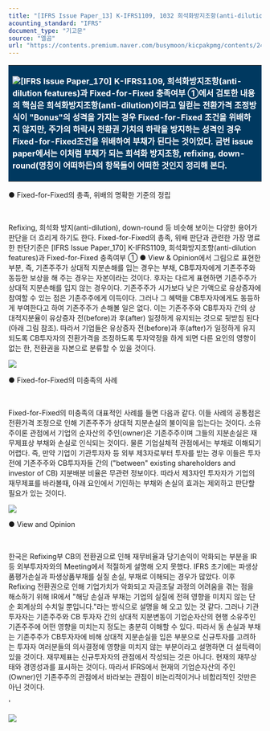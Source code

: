 ```yaml
---
title: "[IFRS Issue Paper_13] K-IFRS1109, 1032 희석화방지조항(anti-dilution features)과 Fixed-for-Fixed 충족여부 ②"
acounting_standard: "IFRS"
document_type: "기고문"
source: "엘곰"
url: "https://contents.premium.naver.com/busymoon/kicpakpmg/contents/240301211242977wf"
---
```

<table style=""><tbody><tr><td colspan="3" rowspan="1" style="width: 100.0%; height: 56.0px;  background-color: #003960;"><div><p style=""><img src="https://n2.news.naver.com/l.gif?type=content"><span style="color:#ffffff;"><b>[IFRS Issue Paper_170] K-IFRS1109, 희석화방지조항(anti-dilution features)과 Fixed-for-Fixed 충족여부 ①에서 검토한 내용의 핵심은 희석화방지조항(anti-dilution)이라고 일컫는 전환가격 조정방식이 "Bonus"의 성격을 가지는 경우 Fixed-for-Fixed 조건을 위배하지 않지만, 주가의 하락시 전환권 가치의 하락을 방지하는 성격인 경우 Fixed-for-Fixed조건을 위배하여 부채가 된다는 것이었다. 금번 issue paper에서는 이처럼 부채가 되는 희석화 방지조항, refixing, down-round(명칭이 어떠하든)의 항목들이 어떠한 것인지 정리해 본다.</b></span></p></div></td></tr></tbody></table>

● Fixed-for-Fixed의 총족, 위배의 명확한 기준의 정립

​

Refixing, 희석화 방지(anti-dilution), down-round 등 비슷해 보이는 다양한 용어가 판단을 더 흐리게 하기도 한다. Fixed-for-Fixed의 총족, 위배 판단과 관련한 가장 명료한 판단기준은 \[IFRS Issue Paper\_170\] K-IFRS1109, 희석화방지조항(anti-dilution features)과 Fixed-for-Fixed 충족여부 ① ● View & Opinion에서 그림으로 표현한 부분, 즉, 기존주주가 상대적 지분손해를 입는 경우는 부채, CB투자자에게 기존주주와 동등한 보상을 해 주는 경우는 자본이라는 것이다. 후자는 다르게 표현하면 기존주주가 상대적 지분손해를 입지 않는 경우이다. 기존주주가 시가보다 낮은 가액으로 유상증자에 참여할 수 있는 점은 기존주주에게 이득이다. 그러나 그 혜택을 CB투자자에게도 동등하게 부여한다고 하여 기존주주가 손해볼 일은 없다. 이는 기존주주와 CB투자자 간의 상대적지분율이 유상증자 전(before)과 후(after) 일정하게 유지되는 것으로 뒷받침 된다(아래 그림 참조). 따라서 기업들은 유상증자 전(before)과 후(after)가 일정하게 유지되도록 CB투자자의 전환가격을 조정하도록 투자약정을 하게 되면 다른 요인의 영향이 없는 한, 전환권을 자본으로 분류할 수 있을 것이다.

![](https://dthumb-phinf.pstatic.net/dthumb?src=%22https://blogfiles.pstatic.net/MjAyNDAyMTdfMjIw/MDAxNzA4MTQ0NDQzODUx.OnLVpIjZX3KDCQN_pkK0v87didBc9lmnDjC2ZbS20hIg.ktWWEZjTr801fBAGl8LYVVdIi0XSO2JX5xB_i8-b8ZIg.PNG.busymoon/image.png?type=w1%22&service=scs&type=w800)

● Fixed-for-Fixed의 미충족의 사례

​

Fixed-for-Fixed의 미충족의 대표적인 사례를 들면 다음과 같다. 이들 사례의 공통점은 전환가격 조정으로 인해 기존주주가 상대적 지분손실의 불이익을 입는다는 것이다. 소유주이론 관점에서 기업의 순자산의 주인(owner)은 기존주주이며 그들의 지분손실은 재무제표상 부채와 손실로 인식되는 것이다. 물론 기업실체적 관점에서는 부채로 이해되기 어렵다. 즉, 만약 기업이 기관투자자 등 외부 제3자로부터 투자를 받는 경우 이들은 투자 전에 기존주주와 CB투자자들 간의 ("between" existing shareholders and investor of CB) 지분배분 비율은 무관련 정보이다. 따라서 제3자인 투자자가 기업의 재무제표를 바라볼때, 아래 요인에서 기인하는 부채와 손실의 효과는 제외하고 판단할 필요가 있는 것이다.

![](https://dthumb-phinf.pstatic.net/dthumb?src=%22https://blogfiles.pstatic.net/MjAyNDAyMTdfMjc5/MDAxNzA4MTc1MzQzMTMx.16-5B_FHKiBDv4dPpot4ur7lrZ-9IKo2WlfE6INmNBAg.3CgcAr36ddx0X6uGgExVVs2K9B-pJirmRpc38nlH31wg.PNG.busymoon/image.png?type=w1%22&service=scs&type=w800)

● View and Opinion

​

한국은 Refixing부 CB의 전환권으로 인해 재무비율과 당기손익이 악화되는 부분을 IR등 외부투자자와의 Meeting에서 적절하게 설명해 오지 못했다. IFRS 초기에는 파생상품평가손실과 파생상품부채를 실질 손실, 부채로 이해되는 경우가 많았다. 이후 Refixing 전환권으로 인해 기업가치가 악화되고 자금조달 과정의 어려움을 겪는 점을 해소하기 위해 IR에서 "해당 손실과 부채는 기업의 실질에 전혀 영향을 미치지 않는 단순 회계상의 수치일 뿐입니다."라는 방식으로 설명을 해 오고 있는 것 같다. 그러나 기관투자자는 기존주주와 CB 투자자 간의 상대적 지분변동이 기업순자산의 현행 소유주인 기존주주에 어떤 영향을 미치는지 정도는 충분히 이해할 수 있다. 따라서 동 손실과 부채는 기존주주가 CB투자자에 비해 상대적 지분손실을 입은 부분으로 신규투자를 고려하는 투자자 여러분들의 의사결정에 영향을 미치지 않는 부분이라고 설명하면 더 설득력이 있을 것이다. 재무제표는 신규투자자의 관점에서 작성되는 것은 아니다. 현재의 재무상태와 경영성과를 표시하는 것이다. 따라서 IFRS에서 현재의 기업순자산의 주인(Owner)인 기존주주의 관점에서 바라보는 관점이 비논리적이거나 비합리적인 것만은 아닌 것이다.

'

![](https://dthumb-phinf.pstatic.net/dthumb?src=%22https://storep-phinf.pstatic.net/cafe_004/original_6.png?type=p100_100%22&service=scs&type=w800)

​